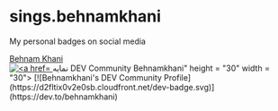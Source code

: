 # sings.behnamkhani
My personal badges on social media
<div class="badge-base LI-profile-badge" data-locale="en_US" data-size="medium" data-theme="dark" data-type="HORIZONTAL" data-vanity="behnamkhaniofficial" data-version="v1"><a class="badge-base__link LI-simple-link" href="https://ir.linkedin.com/in/behnamkhaniofficial?trk=profile-badge">Behnam Khani</a></div>
              
              
<a href="https://dev.to/behnamkhani">
  <img src = "https://d2fltix0v2e0sb.cloudfront.net/dev-badge.svg" alt = "<a href="https://dev.to/behnamkhani">
  <i class="fab fa-dev" title="behnamkhani's DEV Community Profile"></i>
</a>
        نمایه DEV Community Behnamkhani" height = "30" width = "30">
</a>
      [![Behnamkhani's DEV Community Profile](https://d2fltix0v2e0sb.cloudfront.net/dev-badge.svg)](https://dev.to/behnamkhani)
    
